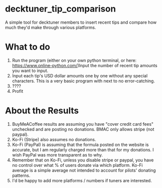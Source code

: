 # decktuner_tip_comparison
 A simple tool for decktuner members to insert recent tips and compare how much they'd make through various platforms. 
 
# What to do
1. Run the program (either on your own python terminal, or here: https://www.online-python.com/)Input the number of recent tip amounts you want to input.
2. Input each tip's USD dollar amounts one by one without any special characters. This is a very basic program with next to no error-catching. 
3. ????
4. Profit

# About the Results
1. BuyMeACoffee results are assuming you have "cover credit card fees" unchecked and are posting no donations. BMAC only allows stripe (not paypal). 
2. Ko-Fi (Stripe) also assumes no donations.
3. Ko-Fi (PayPal) is assuming that the formula posted on the website is accurate, but I am regularly charged more than that for my donations. I wish PayPal was more transparent as to why.
4. Remember that on Ko-Fi, unless you disable stripe or paypal, you have no control over what % of users donate via which platform. Ko-Fi average is a simple average not intended to account for pilots' donating patterns. 
5. I'd be happy to add more platforms / numbers if tuners are interested.
